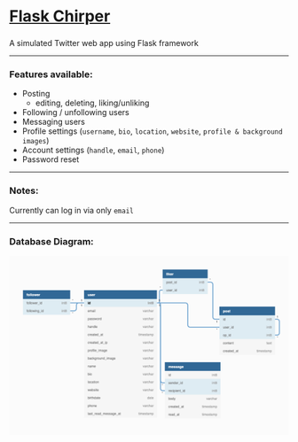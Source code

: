 [Flask Chirper](http://flask-chirper.herokuapp.com)
===== 

###
A simulated Twitter web app using Flask framework

*****

### Features available:

- Posting 
  - editing, deleting, liking/unliking
- Following / unfollowing users
- Messaging users 
- Profile settings (`username`, `bio`, `location`, `website`, `profile & background images`)
- Account settings (`handle`, `email`, `phone`)
- Password reset

*****

### Notes:

Currently can log in via only `email`

*****

### Database Diagram: 
![database-diagram](https://github.com/ReneeZhou/flask-chirper/blob/main/db-diagram.png)

